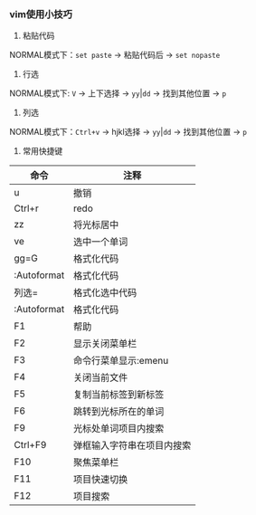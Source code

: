 ### vim使用小技巧

1. 粘贴代码

  NORMAL模式下：`set paste` -> 粘贴代码后 -> `set nopaste`

1. 行选

  NORMAL模式下: `V` -> 上下选择 -> `yy`|`dd` -> 找到其他位置 -> `p`

1. 列选

  NORMAL模式下：`Ctrl+v` -> hjkl选择 -> `yy`|`dd` -> 找到其他位置 -> `p`

1. 常用快捷键

|命令|注释|
|----|----|
|u|撤销|
|Ctrl+r|redo|
|zz|将光标居中|
|ve|选中一个单词|
|gg=G|格式化代码|
|:Autoformat|格式化代码|
|列选=|格式化选中代码|
|:Autoformat|格式化代码|
|F1|帮助|
|F2|显示关闭菜单栏|
|F3|命令行菜单显示:emenu|
|F4|关闭当前文件|
|F5|复制当前标签到新标签|
|F6|跳转到光标所在的单词|
|F9|光标处单词项目内搜索|
|Ctrl+F9|弹框输入字符串在项目内搜索|
|F10|聚焦菜单栏|
|F11|项目快速切换|
|F12|项目搜索|
